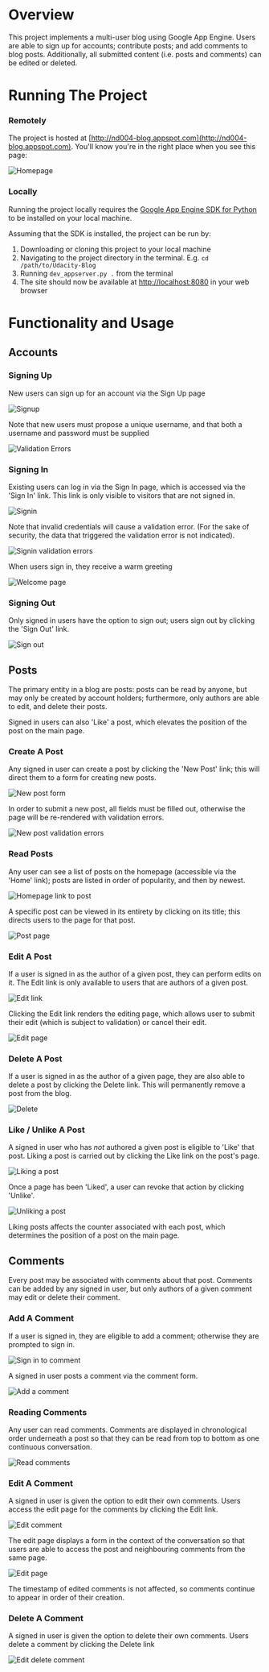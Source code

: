 # Overview
This project implements a multi-user blog using Google App Engine. Users are able to sign up for accounts; contribute posts; and add comments to blog posts. Additionally, all submitted content (i.e. posts and comments) can be edited or deleted.

# Running The Project

### Remotely

The project is hosted at [http://nd004-blog.appspot.com](http://nd004-blog.appspot.com). You'll know you're in the right place when you see this page:

![Homepage](screenshots/homepage.png)

### Locally

Running the project locally requires the [Google App Engine SDK for Python](https://cloud.google.com/appengine/docs/python/download) to be installed on your local machine.

Assuming that the SDK is installed, the project can be run by:

1. Downloading or cloning this project to your local machine
2. Navigating to the project directory in the terminal. E.g. `cd /path/to/Udacity-Blog`
3. Running `dev_appserver.py .` from the terminal
4. The site should now be available at [http://localhost:8080](http://localhost:8080) in your web browser

# Functionality and Usage

## Accounts

### Signing Up

New users can sign up for an account via the Sign Up page

![Signup](screenshots/signup.png)

Note that new users must propose a unique username, and that both a username and password must be supplied

![Validation Errors](screenshots/signup-validation.png)

### Signing In

Existing users can log in via the Sign In page, which is accessed via the 'Sign In' link. This link is only visible to visitors that are not signed in.

![Signin](screenshots/signin.png)

Note that invalid credentials will cause a validation error. (For the sake of security, the data that triggered the validation error is not indicated).

![Signin validation errors](screenshots/signin-validation.png)

When users sign in, they receive a warm greeting

![Welcome page](screenshots/welcome.png)

### Signing Out

Only signed in users have the option to sign out; users sign out by clicking the 'Sign Out' link.

![Sign out](screenshots/signout.png)

## Posts

The primary entity in a blog are posts: posts can be read by anyone, but may only be created by account holders; furthermore, only authors are able to edit, and delete their posts.

Signed in users can also 'Like' a post, which elevates the position of the post on the main page.

### Create A Post

Any signed in user can create a post by clicking the 'New Post' link; this will direct them to a form for creating new posts.

![New post form](screenshots/new-post.png)

In order to submit a new post, all fields must be filled out, otherwise the page will be re-rendered with validation errors.

![New post validation errors](screenshots/new-post-validation.png)

### Read Posts

Any user can see a list of posts on the homepage (accessible via the 'Home' link); posts are listed in order of popularity, and then by newest.

![Homepage link to post](screenshots/post-link.png) 

A specific post can be viewed in its entirety by clicking on its title; this directs users to the page for that post.

![Post page](screenshots/post.png)

### Edit A Post

If a user is signed in as the author of a given post, they can perform edits on it. The Edit link is only available to users that are authors of a given post.

![Edit link](screenshots/edit-link.png)

Clicking the Edit link renders the editing page, which allows user to submit their edit (which is subject to validation) or cancel their edit.

![Edit page](screenshots/edit-page.png)

### Delete A Post

If a user is signed in as the author of a given page, they are also able to delete a post by clicking the Delete link. This will permanently remove a post from the blog.

![Delete](screenshots/delete-post.png)

### Like / Unlike A Post

A signed in user who has _not_ authored a given post is eligible to 'Like' that post. Liking a post is carried out by clicking the Like link on the post's page.

![Liking a post](screenshots/like.png)

Once a page has been 'Liked', a user can revoke that action by clicking 'Unlike'.

![Unliking a post](screenshots/unlike.png)

Liking posts affects the counter associated with each post, which determines the position of a post on the main page.

## Comments

Every post may be associated with comments about that post. Comments can be added by any signed in user, but only authors of a given comment may edit or delete their comment.

### Add A Comment

If a user is signed in, they are eligible to add a comment; otherwise they are prompted to sign in.

![Sign in to comment](screenshots/sign-in-to-comment.png)

A signed in user posts a comment via the comment form.

![Add a comment](screenshots/add-comment.png)

### Reading Comments

Any user can read comments. Comments are displayed in chronological order underneath a post so that they can be read from top to bottom as one continuous conversation.

![Read comments](screenshots/read-comments.png)

### Edit A Comment

A signed in user is given the option to edit their own comments. Users access the edit page for the comments by clicking the Edit link.

![Edit comment](screenshots/edit-comment-link.png)

The edit page displays a form in the context of the conversation so that users are able to access the post and neighbouring comments from the same page.

![Edit page](screenshots/comment-edit-page.png)

The timestamp of edited comments is not affected, so comments continue to appear in order of their creation.

### Delete A Comment

A signed in user is given the option to delete their own comments. Users delete a comment by clicking the Delete link

![Edit delete comment](screenshots/delete-comment-link.png)